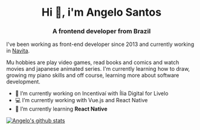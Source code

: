 <h1 align="center">Hi 👋, i'm Angelo Santos</h1>
<h3 align="center">A frontend developer from Brazil</h3>

I've been working as front-end developer since 2013 and currently working in [Navita](https://navita.com.br/).

Mu hobbies are play video games, read books and comics and watch movies and japanese animated series. I'm currently learning how to draw, growing my piano skills and off course, learning more about software development.

- 🔭 I’m currently working on Incentivaí with Ília Digital for Livelo
- 💻 I’m currently working with Vue.js and React Native
- 🌱 I’m currently learning **React Native**

[![Angelo's github stats](https://github-readme-stats.vercel.app/api?username=angelosds&count_private=true)](https://github.com/angelosds)
